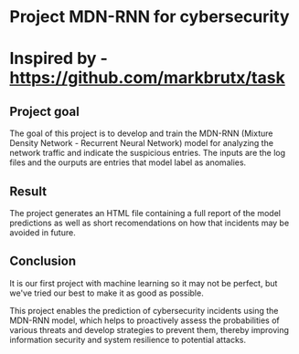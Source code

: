 # Project MDN-RNN for cybersecurity 
# Inspired by - https://github.com/markbrutx/task

## Project goal

The goal of this project is to develop and train the MDN-RNN (Mixture Density Network - Recurrent Neural Network) model for analyzing the network traffic and indicate the suspicious entries. The inputs are the log files and the ourputs are entries that model label as anomalies.


## Result

The project generates an HTML file containing a full report of the model predictions as well as short recomendations on how that incidents may be avoided in future.

## Conclusion

It is our first project with machine learning so it may not be perfect, but we've tried our best to make it as good as possible.

This project enables the prediction of cybersecurity incidents using the MDN-RNN model, which helps to proactively assess the probabilities of various threats and develop strategies to prevent them, thereby improving information security and system resilience to potential attacks.


